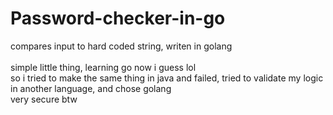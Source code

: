 # Password-checker-in-go
compares input to hard coded string, writen in golang<br>
<br>
simple little thing, learning go now i guess lol<br>
so i tried to make the same thing in java and failed, tried to validate my logic in another language, and chose golang<br>
very secure btw
